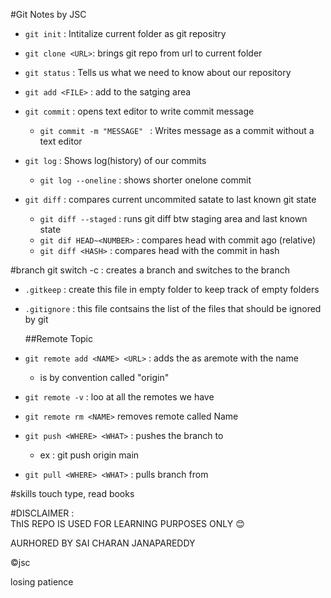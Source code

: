 #Git Notes by JSC

- `git init` : Intitalize current folder as git repositry
- `git clone <URL>`: brings git repo from url to current folder
- `git status` : Tells us what we need to know about our repository
- `git add <FILE>` : add <FILE> to the satging area

- `git commit` : opens text editor to write commit message

  - `git commit -m "MESSAGE" ` : Writes message as a commit without a text editor

- `git log` : Shows log(history) of our commits

  - `git log --oneline` : shows shorter onelone commit

- `git diff` : compares current uncommited satate to last known git state

  - `git diff --staged` : runs git diff btw staging area and last known state
  - `git dif HEAD~<NUMBER>` : compares head with commit <NUMBER> ago (relative)
  - `git diff <HASH>` : compares head with the commit in hash

#branch
 git switch -c <Name> : creates a branch and switches to the branch
- `.gitkeep` : create this file in empty folder to keep track of empty folders
- `.gitignore` : this file contsains the list of the files that should be ignored by git

  ##Remote Topic

- `git remote add <NAME> <URL>` : adds the <URL> as aremote with the name <NAME>
  - <NAME> is by convention called "origin"
- `git remote -v` : loo at all the remotes we have
- `git remote rm <NAME>` removes remote called Name
- `git push <WHERE> <WHAT>` : pushes the <WHAT> branch to <WHERE>

  - ex : git push origin main

- `git pull <WHERE> <WHAT>` : pulls <WHAT> branch from <WHERE>

#skills
touch type,
read books

#DISCLAIMER :  
ThIS REPO IS USED FOR LEARNING PURPOSES ONLY 😊
  
AURHORED BY SAI CHARAN JANAPAREDDY

©jsc

losing patience
